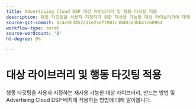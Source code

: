 ```yaml
---
title: Advertising Cloud DSP 대상 라이브러리 및 행동 타깃팅 적용
description: 행동 타깃팅을 사용자 지정하기 위한 재사용 가능한 대상 라이브러리에 대해 알아봅니다.
source-git-commit: bc4c9b3852211e25ef1981c38d03e3bb47c60964
workflow-type: tm+mt
source-wordcount: '0'
ht-degree: 0%

---
```


# 대상 라이브러리 및 행동 타깃팅 적용

행동 타깃팅을 사용자 지정하는 재사용 가능한 대상 라이브러리, 만드는 방법 및 Advertising Cloud DSP 배치에 적용하는 방법에 대해 알아봅니다.

<!--
>[!VIDEO]()
-->
